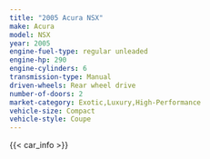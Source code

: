 ```yaml
---
title: "2005 Acura NSX"
make: Acura
model: NSX
year: 2005
engine-fuel-type: regular unleaded
engine-hp: 290
engine-cylinders: 6
transmission-type: Manual
driven-wheels: Rear wheel drive
number-of-doors: 2
market-category: Exotic,Luxury,High-Performance
vehicle-size: Compact
vehicle-style: Coupe
---
```


{{< car_info >}}
